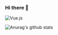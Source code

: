 ### Hi there 👋

![Vue.js](http://img.shields.io/badge/-Vue.js-%23141321?style=for-the-badge&logo=vue.js&logoColor=4FC08D)

![Anurag's github stats](https://github-readme-stats.vercel.app/api?username=mrmagicalJ&count_private=true&show_icons=true&theme=radical)

<!--
**mrmagicalJ/mrmagicalJ** is a ✨ _special_ ✨ repository because its `README.md` (this file) appears on your GitHub profile.

Here are some ideas to get you started:

- 🔭 I’m currently working on ...
- 🌱 I’m currently learning ...
- 👯 I’m looking to collaborate on ...
- 🤔 I’m looking for help with ...
- 💬 Ask me about ...
- 📫 How to reach me: ...
- 😄 Pronouns: ...
- ⚡ Fun fact: ...
-->
